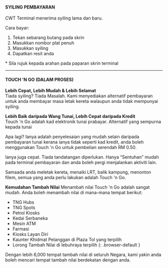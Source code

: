 #### SYILING PEMBAYARAN

CWT Terminal menerima syiling lama dan baru.

Cara bayar:
1. Tekan sebarang butang pada skrin
2. Masukkan nombor plat penuh
3. Masukkan syiling
4. Dapatkan resit anda

\* Sila rujuk kepada arahan pada paparan skrin terminal

---

#### TOUCH 'N GO (DALAM PROSES)

**Lebih Cepat, Lebih Mudah & Lebih Selamat**  
Tiada syiling? Tiada Masalah. Kami menyediakan alternatif pembayaran untuk anda membayar masa letak kereta walaupun anda tidak mempunyai syiling.

**Lebih Baik daripada Wang Tunai, Lebih Cepat daripada Kredit**  
Touch 'n Go adalah kad elektronik tunai prabayar. Alternatif yang sempurna kepada tunai 

Apa lagi? Ianya adalah penyelesaian yang mudah selain daripada pembayaran tunai kerana ianya tidak seperti kad kredit, anda boleh menggunakan Touch 'n Go untuk pembelian serendah RM 0.50.

Ianya juga cepat. Tiada tandatangan diperlukan. Hanya “Sentuhan” mudah pada terminal pembayaran dan anda boleh pergi menjalankan aktiviti lain.

Samaada anda meletak kereta, menaiki LRT, balik kampung, menonton filem, semua yang anda perlu lakukan adalah Touch 'n Go.

**Kemudahan Tambah Nilai** 
Menambah nilai Touch 'n Go adalah sangat mudah. Anda boleh menambah nilai di mana-mana tempat berikut:

- TNG Hubs
- TNG Spots
- Petrol Kiosks
- Kedai Serbaneka
- Mesin ATM
- Farmasi
- Kiosks Layan Diri
- Kaunter Khidmat Pelanggan di Plaza Tol yang terpilih
- Lorong Tambah Nilai di lebuhraya terpilih
{: .browser-default }

Dengan lebih 6,000 tempat tambah nilai di seluruh Negara, kami yakin anda boleh mencari tempat tambah nilai berdekatan dengan anda.